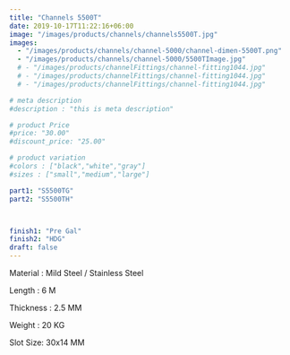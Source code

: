 ```yaml
---
title: "Channels 5500T"
date: 2019-10-17T11:22:16+06:00
image: "/images/products/channels/channels5500T.jpg"
images: 
  - "/images/products/channels/channel-5000/channel-dimen-5500T.png"
  - "/images/products/channels/channel-5000/5500TImage.jpg"
  # - "/images/products/channelFittings/channel-fitting1044.jpg"
  # - "/images/products/channelFittings/channel-fitting1044.jpg"
  # - "/images/products/channelFittings/channel-fitting1044.jpg"

# meta description
#description : "this is meta description"

# product Price
#price: "30.00"
#discount_price: "25.00"

# product variation
#colors : ["black","white","gray"]
#sizes : ["small","medium","large"]

part1: "S5500TG"
part2: "S5500TH"



finish1: "Pre Gal"
finish2: "HDG"
draft: false
---
```


Material : Mild Steel / Stainless Steel 

Length : 6 M

Thickness : 2.5 MM

Weight : 20 KG

Slot Size: 30x14 MM